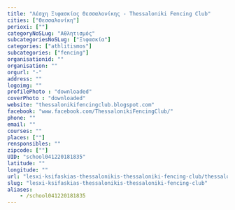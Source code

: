```yaml
---
title: "Λέσχη Ξιφασκίας Θεσσαλονίκης - Thessaloniki Fencing Club"
cities: ["Θεσσαλονίκη"]
perioxi: [""]
categoryNoSLug: "Αθλητισμός"
subcategoriesNoSLug: ["Ξιφασκία"]
categories: ["athlitismos"]
subcategories: ["fencing"]
organisationid: ""
organisation: ""
orgurl: "-"
address: ""
logoimg: ""
profilePhoto : "downloaded"
coverPhoto : "downloaded"
website: "thessalonikifencingclub.blogspot.com"
facebook: "www.facebook.com/ThessalonikiFencingClub/"
phone: ""
email: ""
courses: ""
places: [""]
rensponsibles: ""
zipcode: [""]
UID: "school041220181835"
latitude: ""
longitude: ""
url: "lesxi-ksifaskias-thessalonikis-thessaloniki-fencing-club/thessaloniki/athlitismos/fencing"
slug: "lesxi-ksifaskias-thessalonikis-thessaloniki-fencing-club"
aliases:
    - /school041220181835
---
```





